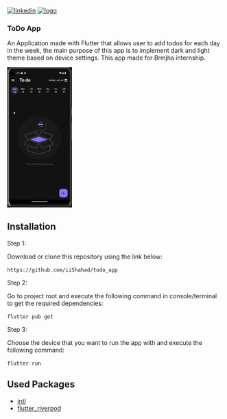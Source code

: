 [![linkedin](https://user-images.githubusercontent.com/82725533/192156276-d7227918-0a5e-4da1-97bd-21a329c8cd1b.png)](https://www.linkedin.com/in/ishahadmohammed/)      [![logo](https://user-images.githubusercontent.com/82725533/192156454-c1e2f302-de92-4cf0-81db-4593231ca05d.png)](https://twitter.com/iiShahadll)



### ToDo App

An Application made with Flutter that allows user to add todos for each day in the week, the main purpose of this app is to implement dark and light theme based on device settings.
This app made for Brmjha internship.

<img src="https://github.com/iiShahad/todo_app/blob/master/preview.gif" width="30%" height="30%"/>

## Installation

Step 1:

Download or clone this repository using the link below:
```
https://github.com/iiShahad/todo_app
```
Step 2:

Go to project root and execute the following command in console/terminal to get the required dependencies:
```
flutter pub get
```
Step 3:

Choose the device that you want to run the app with and execute the following command:
```
flutter run
```

## Used Packages
- [intl](https://pub.dev/packages/intl)
- [flutter_riverpod](https://pub.dev/packages/flutter_riverpod)
  




